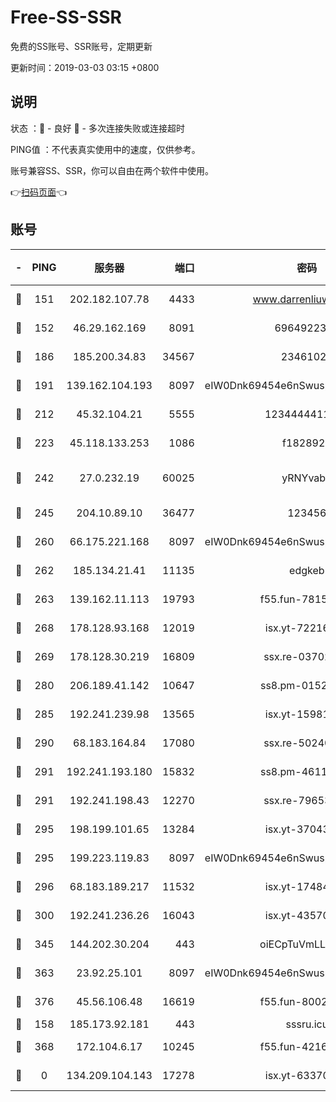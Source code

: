# Free-SS-SSR

免费的SS账号、SSR账号，定期更新

更新时间：2019-03-03 03:15 +0800

## 说明

状态     ：🙂 - 良好 🙁 - 多次连接失败或连接超时

PING值   ：不代表真实使用中的速度，仅供参考。

账号兼容SS、SSR，你可以自由在两个软件中使用。

👉[扫码页面](https://liesauer.github.io/free-ss-ssr.github.io/)👈

## 账号

|-|PING|服务器|端口|密码|加密方式|区域|
|:----:|:----:|:-----:|-----:|:----:|:----:|:----:|
|🙂|151|202.182.107.78|4433|www.darrenliuwei.com|aes-256-cfb|JP|
|🙂|152|46.29.162.169|8091|6964922356|aes-256-cfb|RU|
|🙂|186|185.200.34.83|34567|23461023|aes-256-cfb|US|
|🙂|191|139.162.104.193|8097|eIW0Dnk69454e6nSwuspv9DmS201tQ0D|aes-256-cfb|JP|
|🙂|212|45.32.104.21|5555|1234444411111|aes-256-cfb|SG|
|🙂|223|45.118.133.253|1086|f1828920|aes-256-cfb|SG|
|🙂|242|27.0.232.19|60025|yRNYvabB|xchacha20-ietf-poly1305|HK|
|🙂|245|204.10.89.10|36477|123456|aes-256-cfb|US|
|🙂|260|66.175.221.168|8097|eIW0Dnk69454e6nSwuspv9DmS201tQ0D|aes-256-cfb|US|
|🙂|262|185.134.21.41|11135|edgkeb|aes-256-cfb|GB|
|🙂|263|139.162.11.113|19793|f55.fun-78151290|aes-256-cfb|SG|
|🙂|268|178.128.93.168|12019|isx.yt-72216757|aes-256-cfb|SG|
|🙂|269|178.128.30.219|16809|ssx.re-03702185|aes-256-cfb|SG|
|🙂|280|206.189.41.142|10647|ss8.pm-01527155|aes-256-cfb|SG|
|🙂|285|192.241.239.98|13565|isx.yt-15981055|aes-256-cfb|US|
|🙂|290|68.183.164.84|17080|ssx.re-50240519|aes-256-cfb|US|
|🙂|291|192.241.193.180|15832|ss8.pm-46115453|aes-256-cfb|US|
|🙂|291|192.241.198.43|12270|ssx.re-79653159|aes-256-cfb|US|
|🙂|295|198.199.101.65|13284|isx.yt-37043083|aes-256-cfb|US|
|🙂|295|199.223.119.83|8097|eIW0Dnk69454e6nSwuspv9DmS201tQ0D|aes-256-cfb|US|
|🙂|296|68.183.189.217|11532|isx.yt-17484658|aes-256-cfb|SG|
|🙂|300|192.241.236.26|16043|isx.yt-43570413|aes-256-cfb|US|
|🙂|345|144.202.30.204|443|oiECpTuVmLLxk4Ts|aes-256-cfb|US|
|🙂|363|23.92.25.101|8097|eIW0Dnk69454e6nSwuspv9DmS201tQ0D|aes-256-cfb|US|
|🙂|376|45.56.106.48|16619|f55.fun-80021142|aes-256-cfb|US|
|🙂|158|185.173.92.181|443|sssru.icu|rc4-md5|RU|
|🙁|368|172.104.6.17|10245|f55.fun-42164913|aes-256-cfb|US|
|🙁|0|134.209.104.143|17278|isx.yt-63370045|aes-256-cfb|SG|
